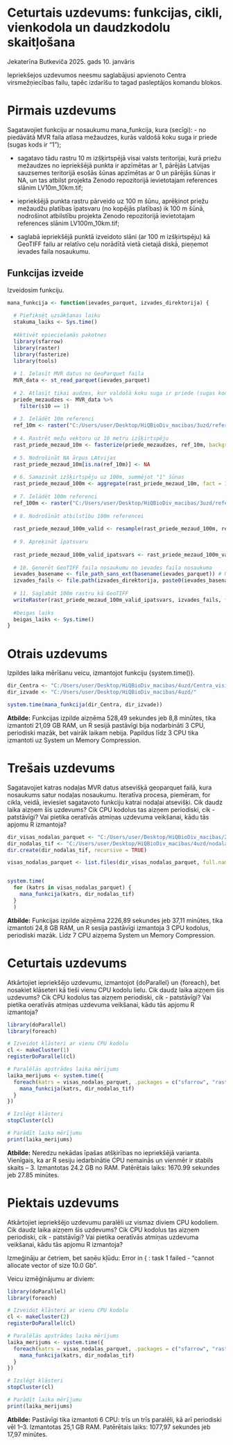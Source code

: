 Ceturtais uzdevums: funkcijas, cikli, vienkodola un daudzkodolu
skaitļošana
================
Jekaterīna Butkeviča
2025. gads 10. janvāris

Iepriekšejos uzdevumos neesmu saglabājusi apvienoto Centra
virsmežņiecības failu, tapēc izdarīšu to tagad pasleptājos komandu
blokos.

# Pirmais uzdevums

Sagatavojiet funkciju ar nosaukumu mana_funkcija, kura (secīgi): - no
piedāvātā MVR faila atlasa mežaudzes, kurās valdošā koku suga ir priede
(sugas kods ir “1”);

- sagatavo tādu rastru 10 m izšķirtspējā visai valsts teritorijai, kurā
  priežu mežaudzes no iepriekšējā punkta ir apzīmētas ar 1, pārējās
  Latvijas sauzsemes teritorijā esošās šūnas apzīmētas ar 0 un pārējās
  šūnas ir NA, un tas atbilst projekta Zenodo repozitorijā ievietotajam
  references slānim LV10m_10km.tif;

- iepriekšējā punkta rastru pārveido uz 100 m šūnu, aprēķinot priežu
  mežaudžu platības īpatsvaru (no kopējās platības) ik 100 m šūnā,
  nodrošinot atbilstību projekta Zenodo repozitorijā ievietotajam
  references slānim LV100m_10km.tif;

- saglabā iepriekšējā punktā izveidoto slāni (ar 100 m izšķirtspēju) kā
  GeoTIFF failu ar relatīvo ceļu norādītā vietā cietajā diskā, pieņemot
  ievades faila nosaukumu.

## Funkcijas izveide

Izveidosim funkciju.

``` r
mana_funkcija <- function(ievades_parquet, izvades_direktorija) {
  
  # Piefiksēt uzsākšanas laiku 
  stakuma_laiks <- Sys.time()
  
  #Aktivēt epieciešamās pakotnes
  library(sfarrow)
  library(raster)
  library(fasterize)
  library(tools)
  
  # 1. Ielasīt MVR datus no GeoParquet faila
  MVR_data <- st_read_parquet(ievades_parquet)
  
  # 2. Atlasīt tikai audzes, kur valdošā koku suga ir priede (sugas kods ir “1”)
  priede_mezaudzes <- MVR_data %>%
    filter(s10 == 1)
  
  # 3. Ielādēt 10m referenci
  ref_10m <- raster("C:/Users/user/Desktop/HiQBioDiv_macibas/3uzd/references_zenodo/rastrs/LV10m_10km.tif")
  
  # 4. Rastrēt mežu vektoru uz 10 metru izšķirtspēju
  rast_priede_mezaud_10m <- fasterize(priede_mezaudzes, ref_10m, background = 0)
  
  # 5. Nodrošināt NA ārpus LAtvijas
  rast_priede_mezaud_10m[is.na(ref_10m)] <- NA
  
  # 6. Samazināt izšķirtspēju uz 100m, summējot "1" šūnas
  rast_priede_mezaud_100m <- aggregate(rast_priede_mezaud_10m, fact = 10, fun = sum)
  
  # 7. Ielādēt 100m referenci
  ref_100m <- raster("C:/Users/user/Desktop/HiQBioDiv_macibas/3uzd/references_zenodo/rastrs/LV100m_10km.tif")
  
  # 8. Nodrošīnāt atbilstību 100m referencei
  
  rast_priede_mezaud_100m_valid <- resample(rast_priede_mezaud_100m, ref_100m, method = "bilinear")
  
  # 9. Apreķināt īpatsvaru
  
  rast_priede_mezaud_100m_valid_ipatsvars <- rast_priede_mezaud_100m_valid / 100
  
  # 10. Ģenerēt GeoTIFF faila nosaukumu no ievades faila nosaukuma
  ievades_basename <- file_path_sans_ext(basename(ievades_parquet)) # Noņem paplašinājumu
  izvades_fails <- file.path(izvades_direktorija, paste0(ievades_basename, ".tif"))
  
  # 11. Saglabāt 100m rastru kā GeoTIFF
  writeRaster(rast_priede_mezaud_100m_valid_ipatsvars, izvades_fails, format = "GTiff", overwrite = TRUE)
  
  #beigas laiks
  beigas_laiks <- Sys.time()
}
```

# Otrais uzdevums

Izpildes laika mērīšanu veicu, izmantojot funkciju {system.time()}.

``` r
dir_Centra <- "C:/Users/user/Desktop/HiQBioDiv_macibas/4uzd/Centra_visi.parquet"
dir_izvade <- "C:/Users/user/Desktop/HiQBioDiv_macibas/4uzd/"

system.time(mana_funkcija(dir_Centra, dir_izvade))
```



**Atbilde:** Funkcijas izpilde aizņēma 528,49 sekundes jeb 8,8 minūtes,
tika izmantoti 21,09 GB RAM, un R sesijā pastāvīgi bija nodarbināti 3
CPU, periodiski mazāk, bet vairāk laikam nebija. Papildus līdz 3 CPU
tika izmantoti uz System un Memory Compression.

# Trešais uzdevums

Sagatavojiet katras nodaļas MVR datus atsevišķā geoparquet failā, kura
nosaukums satur nodaļas nosaukumu. Iteratīva procesa, piemēram, for
cikla, veidā, ieviesiet sagatavoto funkciju katrai nodaļai atsevišķi.
Cik daudz laika aizņem šis uzdevums? Cik CPU kodolus tas aizņem
periodiski, cik - patstāvīgi? Vai pietika oeratīvās atmiņas uzdevuma
veikšanai, kādu tās apjomu R izmantoja?

``` r
dir_visas_nodalas_parquet <- "C:/Users/user/Desktop/HiQBioDiv_macibas/2uzd/centra_virsmezn_dati/parquet"
dir_nodalas_tif <- "C:/Users/user/Desktop/HiQBioDiv_macibas/4uzd/nodalas_tif"
dir.create(dir_nodalas_tif, recursive = TRUE)

visas_nodalas_parquet <- list.files(dir_visas_nodalas_parquet, full.names = TRUE)


system.time(
  for (katrs in visas_nodalas_parquet) {
    mana_funkcija(katrs, dir_nodalas_tif)
  }
  )
```



**Atbilde:** Funkcijas izpilde aizņēma 2226,89 sekundes jeb 37,11
minūtes, tika izmantoti 24,8 GB RAM, un R sesija pastāvīgi izmantoja 3
CPU kodolus, periodiski mazāk. Līdz 7 CPU aizņema System un Memory
Compression.

# Ceturtais uzdevums

Atkārtojiet iepriekšējo uzdevumu, izmantojot {doParallel} un {foreach},
bet nosakiet klāseteri kā tieši vienu CPU kodolu lielu. Cik daudz laika
aizņem šis uzdevums? Cik CPU kodolus tas aizņem periodiski, cik -
patstāvīgi? Vai pietika oeratīvās atmiņas uzdevuma veikšanai, kādu tās
apjomu R izmantoja?

``` r
library(doParallel)
library(foreach)

# Izveidot klāsteri ar vienu CPU kodolu
cl <- makeCluster(1) 
registerDoParallel(cl)

# Paralēlās apstrādes laika mērījums
laika_merijums <- system.time({
  foreach(katrs = visas_nodalas_parquet, .packages = c("sfarrow", "raster", "fasterize", "dplyr", "tools")) %dopar% {
    mana_funkcija(katrs, dir_nodalas_tif)
  }
})

# Izslēgt klāsteri
stopCluster(cl)

# Parādīt laika mērījumu
print(laika_merijums)
```



**Atbilde:** Neredzu nekādas īpašas atšķirības no iepriekšējā varianta.
Vienīgais, ka ar R sesiju iedarbinātie CPU nemainās un vienmēr ir
stabils skaits – 3. Izmantotas 24.2 GB no RAM. Patērētais laiks: 1670.99
sekundes jeb 27.85 minūtes.

# Piektais uzdevums

Atkārtojiet iepriekšējo uzdevumu paralēli uz vismaz diviem CPU kodoliem.
Cik daudz laika aizņem šis uzdevums? Cik CPU kodolus tas aizņem
periodiski, cik - patstāvīgi? Vai pietika oeratīvās atmiņas uzdevuma
veikšanai, kādu tās apjomu R izmantoja?

Izmeģināju ar četriem, bet saņēu kļūdu: Error in { : task 1 failed -
“cannot allocate vector of size 10.0 Gb”.

Veicu izmēģinājumu ar diviem:

``` r
library(doParallel)
library(foreach)

# Izveidot klāsteri ar vienu CPU kodolu
cl <- makeCluster(2) 
registerDoParallel(cl)

# Paralēlās apstrādes laika mērījums
laika_merijums <- system.time({
  foreach(katrs = visas_nodalas_parquet, .packages = c("sfarrow", "raster", "fasterize", "dplyr", "tools")) %dopar% {
    mana_funkcija(katrs, dir_nodalas_tif)
  }
})

# Izslēgt klāsteri
stopCluster(cl)

# Parādīt laika mērījumu
print(laika_merijums)
```



**Atbilde:** Pastāvīgi tika izmantoti 6 CPU: trīs un trīs paralēli, kā
arī periodiski vēl 1–3. Izmantotas 25,1 GB RAM. Patērētais laiks:
1077,97 sekundes jeb 17,97 minūtes.
